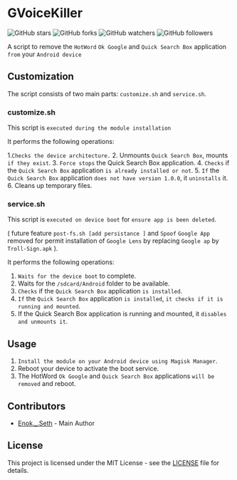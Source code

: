 # GVoiceKiller

![GitHub stars](https://img.shields.io/github/stars/enokseth/GVoiceKiller.svg?style=social)
![GitHub forks](https://img.shields.io/github/forks/enokseth/GVoiceKiller.svg?style=social)
![GitHub watchers](https://img.shields.io/github/watchers/enokseth/GVoiceKiller.svg?style=social)
![GitHub followers](https://img.shields.io/github/followers/enokseth.svg?style=social)

A script to remove the `HotWord`  `Ok Google`  and `Quick Search Box`  application `from`  your `Android device` 

## Customization

The script consists of two main parts: `customize.sh` and `service.sh`.

### customize.sh

This script is `executed during the module installation` 

It performs the following operations:

1.`Checks the device architecture.`
2. Unmounts `Quick Search Box`,  mounts `if they exist`.
3. `Force stops` the Quick Search Box application.
4. `Checks` if the `Quick Search Box` application `is already installed or not`.
5. `If` the `Quick Search Box` application `does not have version 1.0.0`, it `uninstalls` it.
6. Cleans up temporary files.

### service.sh

This script is `executed on device boot` for `ensure app is been deleted`.

( future feature `post-fs.sh [add persistance ]` and `Spoof` `Google App` removed for permit installation of `Google Lens` by replacing `Google ap` by `Troll-Sign.apk` ). 

It performs the following operations:

1. `Waits for the device boot` to complete.
2. Waits for the `/sdcard/Android` folder to be available.
3. `Checks` if the `Quick Search Box` application `is installed`.
4. `If` the `Quick Search Box` application `is installed`, `it checks if it is running and mounted`.
5. If the Quick Search Box application is running and mounted, it `disables and unmounts it`.

## Usage

1. `Install the module on your Android device using Magisk Manager`.
2. Reboot your device to activate the boot service.
3. The HotWord `Ok Google` and `Quick Search Box` applications `will be removed` and reboot.

## Contributors

- [Enok._.Seth](https://github.com/enokseth) - Main Author

## License

This project is licensed under the MIT License - see the [LICENSE](LICENSE) file for details.
